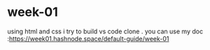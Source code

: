 # week-01
using html and css i  try to build vs code clone . 
you can use my doc :https://week01.hashnode.space/default-guide/week-01
